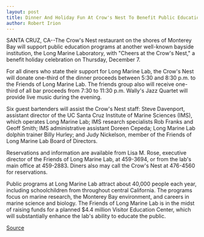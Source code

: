 ```yaml
---
layout: post
title: Dinner And Holiday Fun At Crow's Nest To Benefit Public Education At Long Marine Lab
author: Robert Irion
---
```


SANTA CRUZ, CA--The Crow's Nest restaurant on the shores of  Monterey Bay will support public education programs at another  well-known bayside institution, the Long Marine Laboratory, with  "Cheers at the Crow's Nest," a benefit holiday celebration on  Thursday, December 7.

For all diners who state their support for Long Marine Lab, the  Crow's Nest will donate one-third of the dinner proceeds between  5:30 and 8:30 p.m. to the Friends of Long Marine Lab. The friends  group also will receive one-third of all bar proceeds from 7:30 to  11:30 p.m. Wally's Jazz Quartet will provide live music during the  evening.

Six guest bartenders will assist the Crow's Nest staff: Steve  Davenport, assistant director of the UC Santa Cruz Institute of  Marine Sciences (IMS), which operates Long Marine Lab; IMS research  specialists Rob Franks and Geoff Smith; IMS administrative  assistant Doreen Cepeda; Long Marine Lab dolphin trainer Billy  Hurley; and Judy Nickelson, member of the Friends of Long Marine Lab  Board of Directors.

Reservations and information are available from Lisa M. Rose,  executive director of the Friends of Long Marine Lab, at 459-3694,  or from the lab's main office at 459-2883. Diners also may call the  Crow's Nest at 476-4560 for reservations.

Public programs at Long Marine Lab attract about 40,000  people each year, including schoolchildren from throughout central  California. The programs focus on marine research, the Monterey Bay  environment, and careers in marine science and biology. The Friends  of Long Marine Lab is in the midst of raising funds for a planned $4.4  million Visitor Education Center, which will substantially enhance  the lab's ability to educate the public.

[Source](http://www1.ucsc.edu/news_events/press_releases/archive/95-96/11-95/111495-Holiday_fun_at_Crow.html "Permalink to 111495-Holiday_fun_at_Crow")
